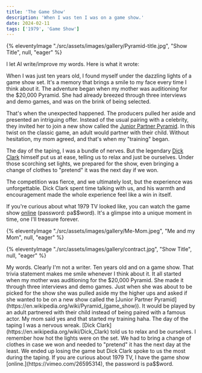 ```yaml
---
title: 'The Game Show'
description: 'When I was ten I was on a game show.'
date: 2024-02-11
tags: ['1979', 'Game Show']
---
```

{% eleventyImage "./src/assets/images/gallery/Pyramid-title.jpg", "Show Title", null, "eager" %}


I let AI write/improve my words. Here is what it wrote:

When I was just ten years old, I found myself under the dazzling lights of a game show set. It's a memory that brings a smile to my face every time I think about it. The adventure began when my mother was auditioning for the $20,000 Pyramid. She had already breezed through three interviews and demo games, and was on the brink of being selected.

That's when the unexpected happened. The producers pulled her aside and presented an intriguing offer. Instead of the usual pairing with a celebrity, they invited her to join a new show called the [Junior Partner Pyramid](https://en.wikipedia.org/wiki/Pyramid_\(game_show\)). In this twist on the classic game, an adult would partner with their child. Without hesitation, my mom agreed, and that's when my "training" began.

The day of the taping, I was a bundle of nerves. But the legendary [Dick Clark](https://en.wikipedia.org/wiki/Dick_Clark) himself put us at ease, telling us to relax and just be ourselves. Under those scorching set lights, we prepared for the show, even bringing a change of clothes to "pretend" it was the next day if we won.

The competition was fierce, and we ultimately lost, but the experience was unforgettable. Dick Clark spent time talking with us, and his warmth and encouragement made the whole experience feel like a win in itself.

If you're curious about what 1979 TV looked like, you can watch the game show [online](https://vimeo.com/26595314) (password: pa$$word). It's a glimpse into a unique moment in time, one I'll treasure forever.


{% eleventyImage "./src/assets/images/gallery/Me-Mom.jpeg", "Me and my Mom", null, "eager" %}

{% eleventyImage "./src/assets/images/gallery/contract.jpg", "Show Title", null, "eager" %}

My words. Clearly I'm not a writer.
Ten years old and on a game show. That trivia statement makes me smile whenever I think about it. It all started when my mother was auditioning for the $20,000 Pyramid. She made it through three interviews and demo games. Just when she was about to be picked for the show she was pulled aside my the higher ups and asked if she wanted to be on a new show called the [Junior Partner Pyramid](https://en.wikipedia.org/wiki/Pyramid_(game_show)). It would be played by an adult partnered with their child instead of being paired with a famous actor. My mom said yes and that started my training haha.
The day of the taping I was a nervous wreak. [Dick Clark](https://en.wikipedia.org/wiki/Dick_Clark) told us to relax and be ourselves. I remember how hot the lights were on the set. We had to bring a change of clothes in case we won and needed to "pretend" it has the next day at the least. We ended up losing the game but Dick Clark spoke to us the most during the taping. If you are curious about 1979 TV, I have the game show [online.](https://vimeo.com/26595314), the password is pa$$word.